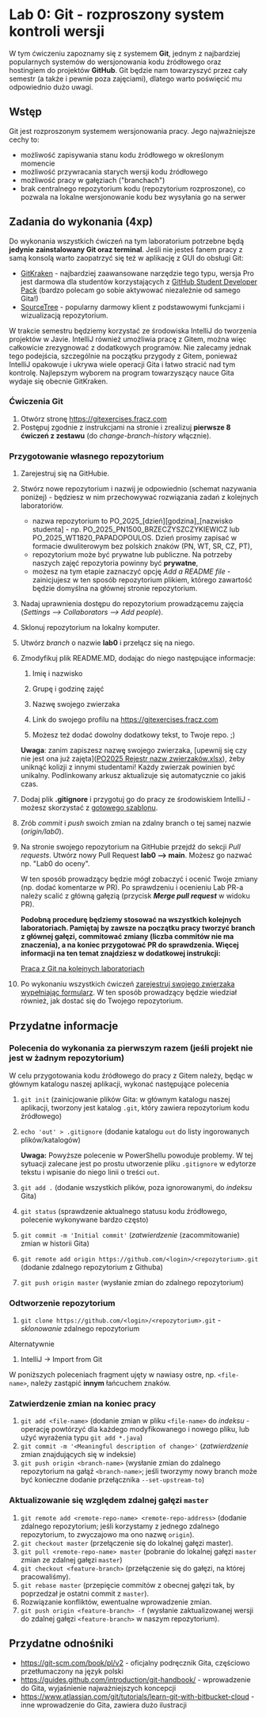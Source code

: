 # Lab 0: Git - rozproszony system kontroli wersji

W tym ćwiczeniu zapoznamy się z systemem **Git**, jednym z najbardziej popularnych systemów do wersjonowania kodu źródłowego
oraz hostingiem do projektów **GitHub**. Git będzie nam towarzyszyć przez cały semestr (a także i pewnie poza zajęciami), dlatego warto poświęcić mu odpowiednio dużo uwagi.

## Wstęp

Git jest rozproszonym systemem wersjonowania pracy. Jego najważniejsze cechy to:

* możliwość zapisywania stanu kodu źródłowego w określonym momencie
* możliwość przywracania starych wersji kodu źródłowego
* możliwość pracy w gałęziach ("branchach")
* brak centralnego repozytorium kodu (repozytorium rozproszone), co pozwala na lokalne wersjonowanie kodu bez wysyłania go na serwer

## Zadania do wykonania (4xp)

Do wykonania wszystkich ćwiczeń na tym laboratorium potrzebne będą **jedynie zainstalowany Git oraz terminal**. Jeśli nie jesteś fanem pracy z samą konsolą warto zaopatrzyć się też w aplikację z GUI do obsługi Git:

- [GitKraken](https://www.gitkraken.com) - najbardziej zaawansowane narzędzie tego typu, wersja Pro jest darmowa dla studentów korzystających z [GitHub Student Developer Pack](https://education.github.com/pack) (bardzo polecam go sobie aktywować niezależnie od samego Gita!)
- [SourceTree](https://www.sourcetreeapp.com) - popularny darmowy klient z podstawowymi funkcjami i wizualizacją repozytorium.

W trakcie semestru będziemy korzystać ze środowiska IntelliJ do tworzenia projektów w Javie. IntelliJ również umożliwia pracę z Gitem, można więc całkowicie zrezygnować z dodatkowych programów. Nie zalecamy jednak tego podejścia, szczególnie na początku przygody z Gitem, ponieważ IntelliJ opakowuje i ukrywa wiele operacji Gita i łatwo stracić nad tym kontrolę. Najlepszym wyborem na program towarzyszący nauce Gita wydaje się obecnie GitKraken. 

### Ćwiczenia Git

1. Otwórz stronę https://gitexercises.fracz.com 
2. Postępuj zgodnie z instrukcjami na stronie i zrealizuj **pierwsze 8 ćwiczeń z zestawu** (do *change-branch-history* włącznie).

### Przygotowanie własnego repozytorium

1. Zarejestruj się na GitHubie.

2. Stwórz nowe repozytorium i nazwij je odpowiednio (schemat nazywania poniżej) - będziesz w nim przechowywać rozwiązania zadań z kolejnych laboratoriów.

   * nazwa repozytorium to PO_2025_[dzień][godzina]_[nazwisko studenta] - np. PO_2025_PN1500_BRZECZYSZCZYKIEWICZ lub PO_2025_WT1820_PAPADOPOULOS. Dzień prosimy zapisać w formacie dwuliterowym bez polskich znaków (PN, WT, SR, CZ, PT),
   * repozytorium może być prywatne lub publiczne. Na potrzeby naszych zajęć repozytoria powinny być **prywatne**,
   * możesz na tym etapie zaznaczyć opcję *Add a README file* - zainicjujesz w ten sposób repozytorium plikiem, którego zawartość będzie domyślna na głównej stronie repozytorium.

3. Nadaj uprawnienia dostępu do repozytorium prowadzącemu zajęcia (*Settings --> Collaborators --> Add people*).

4. Sklonuj repozytorium na lokalny komputer.

5. Utwórz *branch* o nazwie **lab0** i przełącz się na niego.

6. Zmodyfikuj plik README.MD, dodając do niego następujące informacje:

   1. Imię i nazwisko

   2. Grupę i godzinę zajęć

   3. Nazwę swojego zwierzaka

   4. Link do swojego profilu na https://gitexercises.fracz.com

   5. Możesz też dodać dowolny dodatkowy tekst, to Twoje repo. ;)

   **Uwaga**: zanim zapiszesz nazwę swojego zwierzaka, [upewnij się czy nie jest ona już zajęta]([PO2025 Rejestr nazw zwierzaków.xlsx](https://aghedupl-my.sharepoint.com/:x:/g/personal/miidzik_agh_edu_pl/EbkxCcljPz5LjKGBb8f5YnUBHUSZtbpweQDEjJBiXbqKOA?e=9q6vWr)), żeby uniknąć kolizji z innymi studentami! Każdy zwierzak powinien być unikalny. Podlinkowany arkusz aktualizuje się automatycznie co jakiś czas.

7. Dodaj plik **.gitignore** i przygotuj go do pracy ze środowiskiem IntelliJ - możesz skorzystać z [gotowego szablonu](https://github.com/github/gitignore/blob/main/Global/JetBrains.gitignore).

8. Zrób *commit* i *push* swoich zmian na zdalny branch o tej samej nazwie (*origin/lab0*).

9. Na stronie swojego repozytorium na GitHubie przejdź do sekcji *Pull requests*. Utwórz nowy Pull Request **lab0 --> main**. Możesz go nazwać np. "Lab0 do oceny". 

   W ten sposób prowadzący będzie mógł zobaczyć i ocenić Twoje zmiany (np. dodać komentarze w PR). Po sprawdzeniu i ocenieniu Lab PR-a należy scalić z główną gałęzią (przycisk ***Merge pull request*** w widoku PR). 

   **Podobną procedurę będziemy stosować na wszystkich kolejnych laboratoriach. Pamiętaj by zawsze na początku pracy tworzyć branch z głównej gałęzi, commitować zmiany (liczba commitów nie ma znaczenia), a na koniec przygotować PR do sprawdzenia. Więcej informacji na ten temat znajdziesz w dodatkowej instrukcji:**
   
   [Praca z Git na kolejnych laboratoriach](../guides/git_workflow_tutorial.md)
   
10. Po wykonaniu wszystkich ćwiczeń [zarejestruj swojego zwierzaka wypełniając formularz](https://forms.office.com/Pages/ResponsePage.aspx?id=PwOxgOAhgkq7wPBf3M07yF6m9cn7cIlCm9fFlCH8KDJUMEI0WFdJVlpXVTYwR0dJQUlGMEZYUkc4MC4u). W ten sposób prowadzący będzie wiedział również, jak dostać się do Twojego repozytorium.
   

## Przydatne informacje

### Polecenia do wykonania za pierwszym razem (jeśli projekt nie jest w żadnym repozytorium)

W celu przygotowania kodu źródłowego do pracy z Gitem należy, będąc w głównym katalogu naszej aplikacji, wykonać następujące polecenia

1. `git init` (zainicjowanie plików Gita: w głównym katalogu naszej aplikacji, tworzony jest katalog `.git`, który
   zawiera repozytorium kodu źródłowego)
   
2. `echo 'out' > .gitignore` (dodanie katalogu `out` do listy ingorowanych plików/katalogów)

   **Uwaga:** Powyższe polecenie w PowerShellu powoduje problemy. W tej sytuacji zalecane jest po prostu utworzenie pliku
   `.gitignore` w edytorze tekstu i wpisanie do niego linii o treści `out`.

3. `git add .` (dodanie wszystkich plików, poza ignorowanymi, do *indeksu* Gita)

4. `git status` (sprawdzenie aktualnego statusu kodu źródłowego, polecenie wykonywane bardzo często)

5. `git commit -m 'Initial commit'` (*zatwierdzenie* (zacommitowanie) zmian w historii Gita)

6. `git remote add origin https://github.com/<login>/<repozytorium>.git` (dodanie zdalnego repozytorium z Githuba)

9. `git push origin master` (wysłanie zmian do zdalnego repozytorium)

### Odtworzenie repozytorium

1. `git clone https://github.com/<login>/<repozytorium>.git` - *sklonowanie* zdalnego repozytorium

Alternatywnie

1. IntelliJ -> Import from Git

W poniższych poleceniach fragment ujęty w nawiasy ostre, np. `<file-name>`, należy zastąpić **innym** łańcuchem znaków.

### Zatwierdzenie zmian na koniec pracy

1. `git add <file-name>` (dodanie zmian w pliku `<file-name>` do *indeksu* - operację powtórzyć dla każdego modyfikowanego i nowego pliku, lub użyć wyrażenia typu `git add *.java`)
2. `git commit -m '<Meaningful description of change>'` (*zatwierdzenie* zmian znajdujących się w indeksie)
3. `git push origin <branch-name>` (wysłanie zmian do zdalnego repozytorium na gałąź `<branch-name>`; jeśli tworzymy nowy branch może być konieczne dodanie przełącznika `--set-upstream-to`)


### Aktualizowanie się względem zdalnej gałęzi `master`

1. `git remote add <remote-repo-name> <remote-repo-address>` (dodanie zdalnego repozytorium; jeśli korzystamy z jednego zdalnego repozytorium, to zwyczajowo ma ono nazwę `origin`).
2. `git checkout master` (przełączenie się do lokalnej gałęzi master).
3. `git pull <remote-repo-name> master` (pobranie do lokalnej gałęzi `master` zmian ze zdalnej gałęzi `master`)
4. `git checkout <feature-branch>` (przełączenie się do gałęzi, na której pracowaliśmy).
5. `git rebase master` (przepięcie commitów z obecnej gałęzi tak, by poprzedzał je ostatni commit z `master`).
6. Rozwiązanie konfliktów, ewentualne wprowadzenie zmian.
7. `git push origin <feature-branch> -f` (wysłanie zaktualizowanej wersji do zdalnej gałęzi `<feature-branch>` w naszym
   repozytorium).


## Przydatne odnośniki

* https://git-scm.com/book/pl/v2 - oficjalny podręcznik Gita, częściowo przetłumaczony na język polski
* https://guides.github.com/introduction/git-handbook/ - wprowadzenie do Gita, wyjaśnienie najważniejszych koncepcji
* https://www.atlassian.com/git/tutorials/learn-git-with-bitbucket-cloud - inne wprowadzenie do Gita, zawiera dużo
  ilustracji
